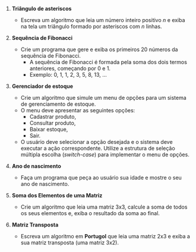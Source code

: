 1. **Triângulo de asteriscos**

    - Escreva um algoritmo que leia um número inteiro positivo _n_ e exiba na tela um triângulo formado por asteriscos com _n_ linhas.
	
2. **Sequência de Fibonacci**

    - Crie um programa que gere e exiba os primeiros 20 números da sequência de Fibonacci. 
        - A sequência de Fibonacci é formada pela soma dos dois termos anteriores, começando por 0 e 1. 
        - Exemplo: 0, 1, 1, 2, 3, 5, 8, 13, ...
        
3. **Gerenciador de estoque**

    - Crie um algoritmo que simule um menu de opções para um sistema de gerenciamento de estoque.
    - O menu deve apresentar as seguintes opções: 
        - Cadastrar produto, 
        - Consultar produto, 
        - Baixar estoque, 
        - Sair. 
    - O usuário deve selecionar a opção desejada e o sistema deve executar a ação correspondente. Utilize a estrutura de seleção múltipla escolha (_switch-case_) para implementar o menu de opções.

4. **Ano de nascimento**
    - Faça um programa que peça ao usuário sua idade e mostre o seu ano de nascimento.

5. **Soma dos Elementos de uma Matriz**
    - Crie um algoritmo que leia uma matriz 3x3, calcule a soma de todos os seus elementos e, exiba o resultado da soma ao final.
    
6. **Matriz Transposta**
    - Escreva um algoritmo em **Portugol** que leia uma matriz 2x3 e exiba a sua matriz transposta (uma matriz 3x2).

